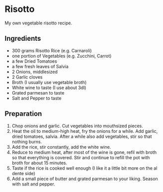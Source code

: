 # Risotto
My own vegetable risotto recipe.
	

## Ingredients

* 300 grams Risotto Rice (e.g. Carnaroli)
* one portion of Vegetables (e.g. Zucchini, Carrot)
* a few Dried Tomatoes 
* a few fresh leaves of Salvia
* 2 Onions, middlesized 
* 2 Garlic cloves
* Broth (I usually use vegetable broth)
* White wine to taste (I use about 3dl)
* Grated parmesan to taste
* Salt and Pepper to taste


## Preparation
1. Chop onions and garlic. Cut vegetables into mouthsized pieces. 
2. Heat the oil to medium-high heat, fry the onions for a while. Add garlic,
   dried tomatoes, salvia. After a while also add vegetables, stir so that
   nothing burns. 
3. Add the rice, stir constantly, add the white wine. 
4. Reduce to medium heat, after most of the wine is gone, refil with broth so
   that everything is covered. Stir and continue to refill the pot with broth
   for about 15 minutes.
5. Taste if the rice is cooked well enough (I like it a little bit more on the
   al dente side) 
6. Add a small piece of butter and grated parmesan to your liking.
   Season with salt and pepper. 
